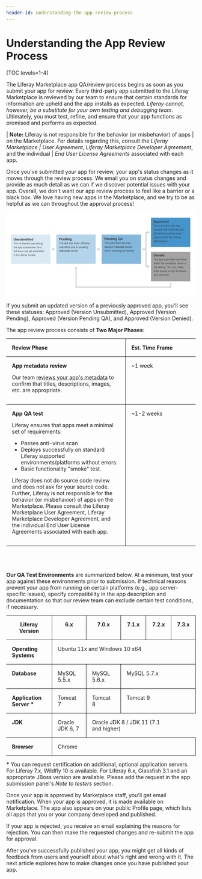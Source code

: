 ```yaml
---
header-id: understanding-the-app-review-process
---
```


# Understanding the App Review Process

[TOC levels=1-4]

The Liferay Marketplace app QA/review process begins as soon as you submit your
app for review. Every third-party app submitted to the Liferay Marketplace is
reviewed by our team to ensure that certain standards for information are upheld
and the app installs as expected. *Liferay cannot, however, be a substitute for
your own testing and debugging team*. Ultimately, you must test, refine, and
ensure that your app functions as promised and performs as expected.

| **Note:** Liferay is not responsible for the behavior (or misbehavior) of apps
| on the Marketplace. For details regarding this, consult the *Liferay Marketplace
| User Agreement*, *Liferay Marketplace Developer Agreement*, and the individual
| *End User License Agreements* associated with each app.

Once you've submitted your app for review, your app's status changes as it moves
through the review process. We email you on status changes and provide as much
detail as we can if we discover potential issues with your app. Overall, we
don't want our app review process to feel like a barrier or a black box. We love
having new apps in the Marketplace, and we try to be as helpful as we can
throughout the approval process!

![Figure 1: Liferay informs you at every step during the QA/review process.](../../../images/app_review_process.png)

If you submit an updated version of a previously approved app, you'll see these
statuses: Approved (Version Unsubmitted), Approved (Version Pending), Approved
(Version Pending QA), and Approved (Version Denied).

The app review process consists of **Two Major Phases**:

<style>
.lego-image {
    max-height: 100%;
    max-width: 100%;
}
.max-960 {
    margin: 0 auto;
    max-width: 960px;
}
.no-max .max-960 {
    max-width: none;
}
.app-review-process-table {
    padding-bottom: 40px;
}
.app-review-process-table thead td {
    font-weight: bold;
}
.app-review-process-table .first-column {
    border-left: none;
}
.app-review-process-table .second-column {
    border-right: none;
    width: 156px;
}
.app-review-process-table td {
    border : 1px solid;
    padding: 15px;
}
</style>
<div class="lego-article app-review-process-table" id="article-33460874">
<div class="lego-article-content max-960">
<div class="aui-helper-clearfix lego-section section-1" >
<div class="aui-w100 block-1 content-column lego-block" >
<div class="content-column-content">
<table>
    <thead>
        <td class="first-column"> <strong> Review Phase </strong> </td>
        <td class="second-column"> <strong> Est. Time Frame </strong> </td>
    </thead>
    <tbody>
        <tr>
            <td class="first-column">
                <strong> App metadata review </strong>
                <p>
                    Our team
                    <a href="/distribute/how-to-publish/-/knowledge_base/how-to-publish/preparing-your-app#marketplace-app-metadata-guidelines">
                    reviews your app's metadata</a>
                    to confirm that titles, descriptions, images, etc. are
                    appropriate.
                </p>
            </td>
            <td class="second-column"> ~1 week </td>
        </tr>
        <tr>
            <td class="first-column">
                <strong> App QA test </strong>
                <p> Liferay ensures that apps meet a minimal set of
                    requirements: </p>
                <ul>
                    <li>Passes anti-virus scan</li>
                    <li>Deploys successfully on standard Liferay supported
                        environments/platforms without errors.</li>
                    <li>Basic functionality "smoke" test.</li>
                </ul>
                <p>
                    Liferay does not do source code review and does not ask for
                    your source code. Further, Liferay is not responsible for
                    the behavior (or misbehavior) of apps on the Marketplace.
                    Please consult the Liferay Marketplace User Agreement,
                    Liferay Marketplace Developer Agreement, and the individual
                    End User License Agreements associated with each app.
                </p>
            </td>
            <td class="second-column"> ~1-2 weeks </td>
        </tr>
    </tbody>
</table>
</div>
</div>
</div>
</div>
</div>

**Our QA Test Environments** are summarized below. At a minimum, test your app
against these environments prior to submission. If technical reasons prevent
your app from running on certain platforms (e.g., app server-specific issues),
specify compatibility in the app description and documentation so that our
review team can exclude certain test conditions, if necessary.

<style>
table td {
    vertical-align: top;
}
.lego-image {
    max-height: 100%;
    max-width: 100%;
}
.max-960 {
    margin: 0 auto;
    max-width: 960px;
}
.no-max .max-960 {
    max-width: none;
}
.test-environments-table td {
    border : 1px solid;
    padding: 15px;
}
.test-environments-table td.empty {
    border-left: none;
}
.test-environments-table thead td {
    text-align: center;
}
.test-environments-table .first-column {
    border-left: none;
    font-weight: bold;
}
.test-environments-table .third-column {
    border-right: none;
}
</style>
<div class="lego-article test-environments-table" id="article-33460919">
<div class="lego-article-content max-960">
<div class="aui-helper-clearfix lego-section section-1" >
<div class="aui-w100 block-1 content-column lego-block" >
<div class="content-column-content">
<table>
    <thead>
        <td class="first-column">
            <strong>Liferay Version</strong>
        </td>
        <td class="second-column">
            <strong>6.x</strong>
        </td>
        <td class="third-column">
            <strong>7.0.x</strong>
        </td>
        <td class="fourth-column">
            <strong>7.1.x</strong>
        </td>
        <td class="fifth-column">
            <strong>7.2.x</strong>
        </td>
        <td class="sixth-column">
            <strong>7.3.x</strong>
        </td>
    </thead>
    <tbody>
        <tr>
            <td class="first-column"> Operating Systems </td>
            <td class="second-column" colspan="5">Ubuntu 11x and Windows 10 x64</td>
        </tr>
        <tr>
            <td class="first-column"> Database </td>
            <td class="second-column">MySQL 5.5.x</td>
            <td class="third-column">MySQL 5.6.x</td>
            <td class="fourth-column" colspan="3">MySQL 5.7.x</td>
        </tr>
        <tr>
            <td class="first-column"> Application Server * </td>
            <td class="second-column">Tomcat 7</td>
            <td class="third-column">Tomcat 8</td>
            <td class="fourth-column" colspan="3">Tomcat 9</td> 
        </tr>
        <tr>
            <td class="first-column"> JDK </td>
            <td class="second-column">Oracle JDK 6, 7</td>
            <td class="third-column" colspan="3">Oracle JDK 8 / JDK 11 (7.1 and higher)</td>
        </tr>
        <tr>
            <td class="first-column"> Browser </td>
            <td class="second-column" colspan="5">Chrome</td>
        </tr>
    </tbody>
</table>
</div>
</div>
</div>
</div>
</div>

**\*** You can request certification on additional, optional application 
servers. For Liferay 7.x, Wildfly 10 is available. For Liferay 6.x, Glassfish
3.1 and an appropriate JBoss version are available. Please add the request in
the app submission panel's *Note to testers* section.

Once your app is approved by Marketplace staff, you'll get email notification.
When your app is approved, it is made available on Marketplace. The app also
appears on your public Profile page, which lists all apps that you or your
company developed and published.

If your app is rejected, you receive an email explaining the reasons for
rejection. You can then make the requested changes and re-submit the app for
approval.

After you've successfully published your app, you might get all kinds of
feedback from users and yourself about what's right and wrong with it. The next
article explores how to make changes once you have published your app.
